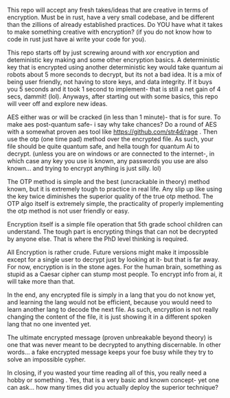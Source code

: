 


This repo will accept any fresh takes/ideas that are creative in terms of encryption. Must be in rust, have a very small codebase, and be different than the zillions of already established practices. Do YOU have what it takes to make something creative with encryption? (if you do not know how to code in rust just have ai write your code for you). 

This repo starts off by just screwing around with xor encryption and deteministic key making and some other encryption basics. A deterministic key that is encrypted using another deterministic key would take quantum ai robots about 5 more seconds to decrypt, but its not a bad idea. It is a mix of being user friendly, not having to store keys, and data integrity. If it buys you 5 seconds and it took 1 second to implement- that is still a net gain of 4 secs, dammit! (lol).  Anyways, after starting out with some basics, this repo will veer off and explore new ideas. 


AES either was or will be cracked (in less than 1 minute)- that is for sure. To make aes post-quantum safe- i say why take chances? Do a round of AES with a somewhat proven aes tool like https://github.com/str4d/rage . Then use the otp (one time pad) method over the encrypted file. As such, your file should be quite quantum safe, and hella tough for quantum Ai to decrypt. (unless you are on windows or are connected to the internet-, in which case any key you use is known, any passwords you use are also known... and trying to encrypt anything is just silly. lol)

The OTP method is simple and the best (uncrackable in theory) method known, but it is extremely tough to practice in real life. Any slip up like using the key twice diminishes the superior quality of the true otp method. The OTP algo itself is extremely simple, the practicality of properly implementing the otp method is not user friendly or easy. 

Encryption itself is a simple file operation that 5th grade school children can understand. The tough part is encrypting things that can not be decrypted by anyone else. That is where the PhD level thinking is required.


All Encryption is rather crude. Future versions might make it impossible except for a single user to decrypt just by looking at it- but that is far away. For now, encryption is in the stone ages. For the human brain, something as stupid as a Caesar cipher can stump most people. To encrypt info from ai, it will take more than that.

In the end, any encrypted file is simply in a lang that you do not know yet, and learning the lang would not be efficient, because you would need to learn another lang to decode the next file. As such, encryption is not really changing the content of the file, it is just showing it in a different spoken lang that no one invented yet.

The ultimate encrypted message (proven unbreakable beyond theory) is one that was never meant to be decrypted to anything discernable. In other words... a fake encrypted message keeps your foe busy while they try to solve an impossible cypher.

In closing, if you wasted your time reading all of this, you really need a hobby or something . Yes, that is a very basic and known concept- yet one can ask... how many times did you actually deploy the superior technique? 
